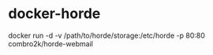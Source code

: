 docker-horde
============

docker run -d -v /path/to/horde/storage:/etc/horde -p 80:80 combro2k/horde-webmail